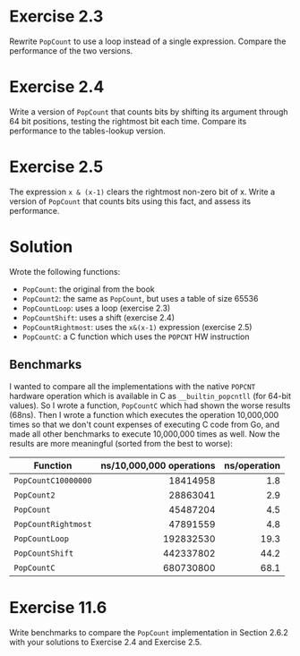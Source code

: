 # Exercise 2.3

Rewrite `PopCount` to use a loop instead of a single expression. Compare the
performance of the two versions.

# Exercise 2.4

Write a version of `PopCount` that counts bits by shifting its argument through
64 bit positions, testing the rightmost bit each time. Compare its performance
to the tables-lookup version.

# Exercise 2.5

The expression `x & (x-1)` clears the rightmost non-zero bit of x. Write a
version of `PopCount` that counts bits using this fact, and assess its
performance.

# Solution

Wrote the following functions:

  * `PopCount`: the original from the book
  * `PopCount2`: the same as `PopCount`, but uses a table of size 65536
  * `PopCountLoop`: uses a loop (exercise 2.3)
  * `PopCountShift`: uses a shift (exercise 2.4)
  * `PopCountRightmost`: uses the `x&(x-1)` expression (exercise 2.5)
  * `PopCountC`: a C function which uses the `POPCNT` HW instruction

## Benchmarks

I wanted to compare all the implementations with the native `POPCNT` hardware
operation which is available in C as `__builtin_popcntll` (for 64-bit values).
So I wrote a function, `PopCountC` which had shown the worse results (68ns).
Then I wrote a function which executes the operation 10,000,000 times so that
we don't count expenses of executing C code from Go, and made all other
benchmarks to execute 10,000,000 times as well. Now the results are more
meaningful (sorted from the best to worse):

|Function|ns/10,000,000 operations|ns/operation|
| --- | ---: | ---: |
| `PopCountC10000000` |  18414958 |  1.8 |
| `PopCount2`         |  28863041 |  2.9 |
| `PopCount`          |  45487204 |  4.5 |
| `PopCountRightmost` |  47891559 |  4.8 |
| `PopCountLoop`      | 192832530 | 19.3 |
| `PopCountShift`     | 442337802 | 44.2 |
| `PopCountC`         | 680730800 | 68.1 |

# Exercise 11.6

Write benchmarks to compare the `PopCount` implementation in Section 2.6.2 with
your solutions to Exercise 2.4 and Exercise 2.5.
